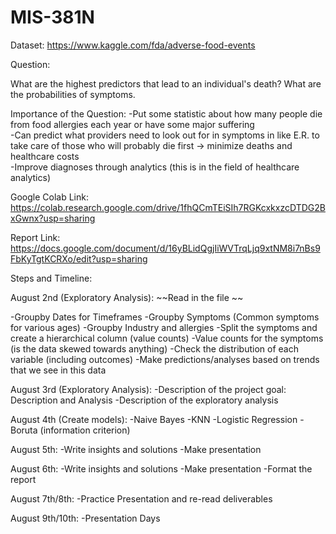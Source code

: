 # MIS-381N

Dataset: https://www.kaggle.com/fda/adverse-food-events

Question: 

What are the highest predictors that lead to an individual's death? 
What are the probabilities of symptoms.


Importance of the Question: 
-Put some statistic about how many people die from food allergies each year or have some major suffering <br>
-Can predict what providers need to look out for in symptoms in like E.R. to take care of those who will probably die first -> minimize deaths and healthcare costs <br>
-Improve diagnoses through analytics (this is in the field of healthcare analytics) <br>

Google Colab Link:
https://colab.research.google.com/drive/1fhQCmTEiSIh7RGKcxkxzcDTDG2BxGwnx?usp=sharing

Report Link:
https://docs.google.com/document/d/16yBLidQgjIiWVTrqLjq9xtNM8i7nBs9FbKyTgtKCRXo/edit?usp=sharing

Steps and Timeline: 

August 2nd (Exploratory Analysis): 
~~Read in the file ~~ 

-Groupby Dates for Timeframes 
-Groupby Symptoms (Common symptoms for various ages)
-Groupby Industry and allergies
-Split the symptoms and create a hierarchical column (value counts)
-Value counts for the symptoms (is the data skewed towards anything) 
-Check the distribution of each variable (including outcomes)
-Make predictions/analyses based on trends that we see in this data

August 3rd (Exploratory Analysis): 
-Description of the project goal: Description and Analysis 
-Description of the exploratory analysis

August 4th (Create models):
-Naive Bayes
-KNN
-Logistic Regression 
-Boruta (information criterion)

August 5th:
-Write insights and solutions
-Make presentation

August 6th: 
-Write insights and solutions
-Make presentation
-Format the report

August 7th/8th: 
-Practice Presentation and re-read deliverables

August 9th/10th:
-Presentation Days
